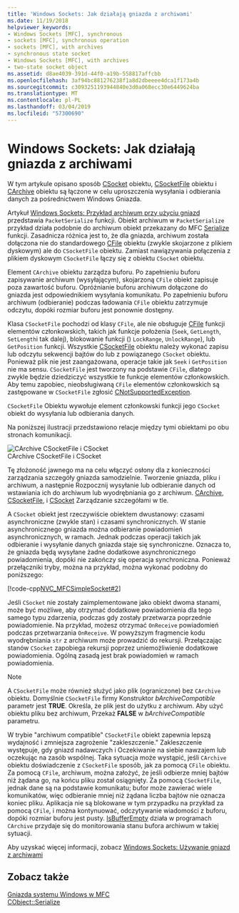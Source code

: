 ```yaml
---
title: 'Windows Sockets: Jak działają gniazda z archiwami'
ms.date: 11/19/2018
helpviewer_keywords:
- Windows Sockets [MFC], synchronous
- sockets [MFC], synchronous operation
- sockets [MFC], with archives
- synchronous state socket
- Windows Sockets [MFC], with archives
- two-state socket object
ms.assetid: d8ae4039-391d-44f0-a19b-558817affcbb
ms.openlocfilehash: 3af94bc881276238f1a8d2dbeeee4dca1f173a4b
ms.sourcegitcommit: c3093251193944840e3d0a068ecc30e6449624ba
ms.translationtype: MT
ms.contentlocale: pl-PL
ms.lasthandoff: 03/04/2019
ms.locfileid: "57300690"
---
```

# <a name="windows-sockets-how-sockets-with-archives-work"></a>Windows Sockets: Jak działają gniazda z archiwami

W tym artykule opisano sposób [CSocket](../mfc/reference/csocket-class.md) obiektu, [CSocketFile](../mfc/reference/csocketfile-class.md) obiektu i [CArchive](../mfc/reference/carchive-class.md) obiektu są łączone w celu uproszczenia wysyłania i odbierania danych za pośrednictwem Windows Gniazda.

Artykuł [Windows Sockets: Przykład archiwum przy użyciu gniazd](../mfc/windows-sockets-example-of-sockets-using-archives.md) przedstawia `PacketSerialize` funkcji. Obiekt archiwum w `PacketSerialize` przykład działa podobnie do archiwum obiekt przekazany do MFC [Serialize](../mfc/reference/cobject-class.md#serialize) funkcji. Zasadnicza różnica jest to, że dla gniazda, archiwum została dołączona nie do standardowego [CFile](../mfc/reference/cfile-class.md) obiektu (zwykle skojarzone z plikiem dyskowym) ale do `CSocketFile` obiektu. Zamiast nawiązywania połączenia z plikiem dyskowym `CSocketFile` łączy się z obiektu `CSocket` obiektu.

Element `CArchive` obiektu zarządza buforu. Po zapełnieniu buforu zapisywanie archiwum (wysyłającym), skojarzoną `CFile` obiekt zapisuje poza zawartość buforu. Opróżnianie buforu archiwum dołączone do gniazda jest odpowiednikiem wysyłania komunikatu. Po zapełnieniu buforu archiwum (odbieranie) podczas ładowania `CFile` obiektu zatrzymuje odczytu, dopóki rozmiar buforu jest ponownie dostępny.

Klasa `CSocketFile` pochodzi od klasy `CFile`, ale nie obsługuje [CFile](../mfc/reference/cfile-class.md) funkcji elementów członkowskich, takich jak funkcje położenia (`Seek`, `GetLength`, `SetLength`i tak dalej), blokowanie funkcji () `LockRange`, `UnlockRange`), lub `GetPosition` funkcji. Wszystkie [CSocketFile](../mfc/reference/csocketfile-class.md) obiektu należy wykonać zapisu lub odczytu sekwencji bajtów do lub z powiązanego `CSocket` obiektu. Ponieważ plik nie jest zaangażowana, operacje takie jak `Seek` i `GetPosition` nie ma sensu. `CSocketFile` jest tworzony na podstawie `CFile`, dlatego zwykle będzie dziedziczyć wszystkie te funkcje elementów członkowskich. Aby temu zapobiec, nieobsługiwaną `CFile` elementów członkowskich są zastępowane w `CSocketFile` zgłosić [CNotSupportedException](../mfc/reference/cnotsupportedexception-class.md).

`CSocketFile` Obiektu wywołuje element członkowski funkcji jego `CSocket` obiekt do wysyłania lub odbierania danych.

Na poniższej ilustracji przedstawiono relacje między tymi obiektami po obu stronach komunikacji.

![CArchive CSocketFile i CSocket](../mfc/media/vc38ia1.gif "CArchive CSocketFile i CSocket") <br/>
CArchive CSocketFile i CSocket

Tę złożoność jawnego ma na celu włączyć osłony dla z konieczności zarządzania szczegóły gniazda samodzielnie. Tworzenie gniazda, pliku i archiwum, a następnie Rozpocznij wysyłanie lub odbieranie danych od wstawiania ich do archiwum lub wyodrębniania go z archiwum. [CArchive](../mfc/reference/carchive-class.md), [CSocketFile](../mfc/reference/csocketfile-class.md), i [CSocket](../mfc/reference/csocket-class.md) Zarządzanie szczegółami w tle.

A `CSocket` obiekt jest rzeczywiście obiektem dwustanowy: czasami asynchroniczne (zwykle stan) i czasami synchronicznych. W stanie asynchronicznego gniazda można odbieranie powiadomień asynchronicznych, w ramach. Jednak podczas operacji takich jak odbieranie i wysyłanie danych gniazda staje się synchroniczne. Oznacza to, że gniazda będą wysyłane żadne dodatkowe asynchronicznego powiadomienia, dopóki nie zakończy się operacja synchroniczna. Ponieważ przełączniki tryby, można na przykład, można wykonać podobny do poniższego:

[!code-cpp[NVC_MFCSimpleSocket#2](../mfc/codesnippet/cpp/windows-sockets-how-sockets-with-archives-work_1.cpp)]

Jeśli `CSocket` nie zostały zaimplementowane jako obiekt dwoma stanami, może być możliwe, aby otrzymać dodatkowe powiadomienia dla tego samego typu zdarzenia, podczas gdy zostały przetwarza poprzednie powiadomienie. Na przykład, możesz otrzymać `OnReceive` powiadomień podczas przetwarzania `OnReceive`. W powyższym fragmencie kodu wyodrębniania `str` z archiwum może prowadzić do rekursji. Przełączając stanów `CSocket` zapobiega rekursji poprzez uniemożliwienie dodatkowe powiadomienia. Ogólną zasadą jest brak powiadomień w ramach powiadomienia.

> [!NOTE]
> A `CSocketFile` może również służyć jako plik (ograniczone) bez `CArchive` obiektu. Domyślnie `CSocketFile` firmy Konstruktor *bArchiveCompatible* parametr jest **TRUE**. Określa, że plik jest do użytku z archiwum. Aby użyć obiektu pliku bez archiwum, Przekaż **FALSE** w *bArchiveCompatible* parametru.

W trybie "archiwum compatible" `CSocketFile` obiekt zapewnia lepszą wydajność i zmniejsza zagrożenie "zakleszczenie." Zakleszczenie występuje, gdy gniazd nadawczych i Oczekiwanie na siebie nawzajem lub oczekując na zasób wspólnej. Taka sytuacja może wystąpić, jeśli `CArchive` obiektu doświadczenie z `CSocketFile` sposób, jak za pomocą `CFile` obiektu. Za pomocą `CFile`, archiwum, można założyć, że jeśli odbierze mniej bajtów niż żądana go, na końcu pliku został osiągnięty. Za pomocą `CSocketFile`, jednak dane są na podstawie komunikatu; bufor może zawierać wiele komunikatów, więc odbieranie mniej niż żądana liczba bajtów nie oznacza koniec pliku. Aplikacja nie są blokowane w tym przypadku na przykład za pomocą `CFile`, i można kontynuować, odczytywanie wiadomości z buforu, dopóki rozmiar buforu jest pusty. [IsBufferEmpty](../mfc/reference/carchive-class.md#isbufferempty) działa w programach `CArchive` przydaje się do monitorowania stanu bufora archiwum w takiej sytuacji.

Aby uzyskać więcej informacji, zobacz [Windows Sockets: Używanie gniazd z archiwami](../mfc/windows-sockets-using-sockets-with-archives.md)

## <a name="see-also"></a>Zobacz także

[Gniazda systemu Windows w MFC](../mfc/windows-sockets-in-mfc.md)<br/>
[CObject::Serialize](../mfc/reference/cobject-class.md#serialize)
